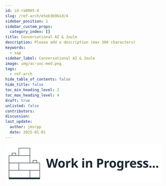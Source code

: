 ```yaml
---
id: id-ra0005-4
slug: /ref-arch/e5eb3b9b1d/4
sidebar_position: 1
sidebar_custom_props:
  category_index: []
title: Conversational AI & Joule
description: Please add a description (max 300 characters)
keywords:
  - sap
sidebar_label: Conversational AI & Joule
image: img/ac-soc-med.png
tags:
  - ref-arch
hide_table_of_contents: false
hide_title: false
toc_min_heading_level: 2
toc_max_heading_level: 4
draft: true
unlisted: false
contributors: 
discussion: 
last_update:
  author: jmsrpp
  date: 2025-01-01
---
```


<em>![Work In Progress](../../../images/wip1.svg)</em>